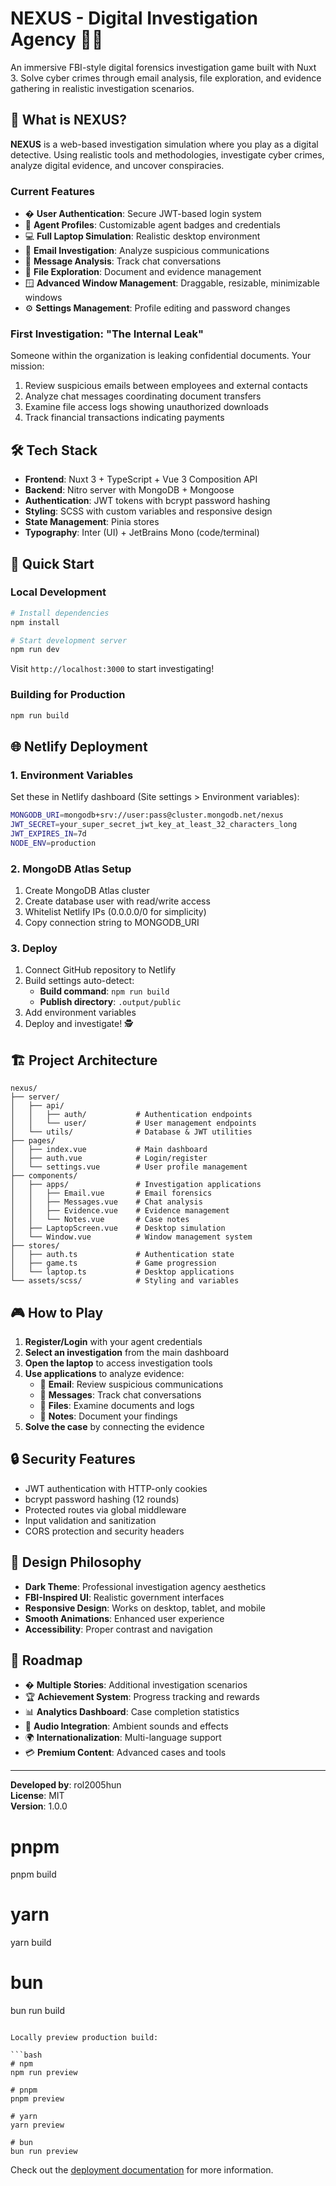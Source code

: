 # NEXUS - Digital Investigation Agency 🕵️‍♂️

An immersive FBI-style digital forensics investigation game built with Nuxt 3. Solve cyber crimes through email analysis, file exploration, and evidence gathering in realistic investigation scenarios.

## 🎯 What is NEXUS?

**NEXUS** is a web-based investigation simulation where you play as a digital detective. Using realistic tools and methodologies, investigate cyber crimes, analyze digital evidence, and uncover conspiracies.

### Current Features
- � **User Authentication**: Secure JWT-based login system
- 👤 **Agent Profiles**: Customizable agent badges and credentials  
- 💻 **Full Laptop Simulation**: Realistic desktop environment
- 📧 **Email Investigation**: Analyze suspicious communications
- 💬 **Message Analysis**: Track chat conversations
- 📁 **File Exploration**: Document and evidence management
- 🪟 **Advanced Window Management**: Draggable, resizable, minimizable windows
- ⚙️ **Settings Management**: Profile editing and password changes

### First Investigation: "The Internal Leak"
Someone within the organization is leaking confidential documents. Your mission:
1. Review suspicious emails between employees and external contacts
2. Analyze chat messages coordinating document transfers  
3. Examine file access logs showing unauthorized downloads
4. Track financial transactions indicating payments

## 🛠️ Tech Stack

- **Frontend**: Nuxt 3 + TypeScript + Vue 3 Composition API
- **Backend**: Nitro server with MongoDB + Mongoose
- **Authentication**: JWT tokens with bcrypt password hashing
- **Styling**: SCSS with custom variables and responsive design
- **State Management**: Pinia stores
- **Typography**: Inter (UI) + JetBrains Mono (code/terminal)

## 🚀 Quick Start

### Local Development
```bash
# Install dependencies
npm install

# Start development server
npm run dev
```

Visit `http://localhost:3000` to start investigating!

### Building for Production
```bash
npm run build
```

## 🌐 Netlify Deployment

### 1. Environment Variables
Set these in Netlify dashboard (Site settings > Environment variables):

```bash
MONGODB_URI=mongodb+srv://user:pass@cluster.mongodb.net/nexus
JWT_SECRET=your_super_secret_jwt_key_at_least_32_characters_long
JWT_EXPIRES_IN=7d
NODE_ENV=production
```

### 2. MongoDB Atlas Setup
1. Create MongoDB Atlas cluster
2. Create database user with read/write access
3. Whitelist Netlify IPs (0.0.0.0/0 for simplicity)
4. Copy connection string to MONGODB_URI

### 3. Deploy
1. Connect GitHub repository to Netlify
2. Build settings auto-detect:
   - **Build command**: `npm run build`
   - **Publish directory**: `.output/public`
3. Add environment variables
4. Deploy and investigate! 🕵️

## 🏗️ Project Architecture

```
nexus/
├── server/
│   ├── api/
│   │   ├── auth/           # Authentication endpoints
│   │   └── user/           # User management endpoints
│   └── utils/              # Database & JWT utilities
├── pages/
│   ├── index.vue           # Main dashboard
│   ├── auth.vue            # Login/register
│   └── settings.vue        # User profile management
├── components/
│   ├── apps/               # Investigation applications
│   │   ├── Email.vue       # Email forensics
│   │   ├── Messages.vue    # Chat analysis
│   │   ├── Evidence.vue    # Evidence management
│   │   └── Notes.vue       # Case notes
│   ├── LaptopScreen.vue    # Desktop simulation
│   └── Window.vue          # Window management system
├── stores/
│   ├── auth.ts             # Authentication state
│   ├── game.ts             # Game progression
│   └── laptop.ts           # Desktop applications
└── assets/scss/            # Styling and variables
```

## 🎮 How to Play

1. **Register/Login** with your agent credentials
2. **Select an investigation** from the main dashboard
3. **Open the laptop** to access investigation tools
4. **Use applications** to analyze evidence:
   - 📧 **Email**: Review suspicious communications
   - 💬 **Messages**: Track chat conversations
   - 📁 **Files**: Examine documents and logs
   - 📝 **Notes**: Document your findings
5. **Solve the case** by connecting the evidence

## 🔒 Security Features

- JWT authentication with HTTP-only cookies
- bcrypt password hashing (12 rounds)
- Protected routes via global middleware
- Input validation and sanitization
- CORS protection and security headers

## 🎨 Design Philosophy

- **Dark Theme**: Professional investigation agency aesthetics
- **FBI-Inspired UI**: Realistic government interfaces
- **Responsive Design**: Works on desktop, tablet, and mobile
- **Smooth Animations**: Enhanced user experience
- **Accessibility**: Proper contrast and navigation

## 🔮 Roadmap

- � **Multiple Stories**: Additional investigation scenarios
- 🏆 **Achievement System**: Progress tracking and rewards
- 📊 **Analytics Dashboard**: Case completion statistics
- 🎵 **Audio Integration**: Ambient sounds and effects
- 🌍 **Internationalization**: Multi-language support
- 💳 **Premium Content**: Advanced cases and tools

---

**Developed by**: rol2005hun  
**License**: MIT  
**Version**: 1.0.0

# pnpm
pnpm build

# yarn
yarn build

# bun
bun run build
```

Locally preview production build:

```bash
# npm
npm run preview

# pnpm
pnpm preview

# yarn
yarn preview

# bun
bun run preview
```

Check out the [deployment documentation](https://nuxt.com/docs/getting-started/deployment) for more information.